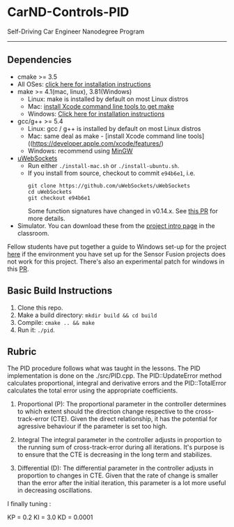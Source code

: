 # CarND-Controls-PID
Self-Driving Car Engineer Nanodegree Program

---

## Dependencies

* cmake >= 3.5
 * All OSes: [click here for installation instructions](https://cmake.org/install/)
* make >= 4.1(mac, linux), 3.81(Windows)
  * Linux: make is installed by default on most Linux distros
  * Mac: [install Xcode command line tools to get make](https://developer.apple.com/xcode/features/)
  * Windows: [Click here for installation instructions](http://gnuwin32.sourceforge.net/packages/make.htm)
* gcc/g++ >= 5.4
  * Linux: gcc / g++ is installed by default on most Linux distros
  * Mac: same deal as make - [install Xcode command line tools]((https://developer.apple.com/xcode/features/)
  * Windows: recommend using [MinGW](http://www.mingw.org/)
* [uWebSockets](https://github.com/uWebSockets/uWebSockets)
  * Run either `./install-mac.sh` or `./install-ubuntu.sh`.
  * If you install from source, checkout to commit `e94b6e1`, i.e.
    ```
    git clone https://github.com/uWebSockets/uWebSockets 
    cd uWebSockets
    git checkout e94b6e1
    ```
    Some function signatures have changed in v0.14.x. See [this PR](https://github.com/udacity/CarND-MPC-Project/pull/3) for more details.
* Simulator. You can download these from the [project intro page](https://github.com/udacity/self-driving-car-sim/releases) in the classroom.

Fellow students have put together a guide to Windows set-up for the project [here](https://s3-us-west-1.amazonaws.com/udacity-selfdrivingcar/files/Kidnapped_Vehicle_Windows_Setup.pdf) if the environment you have set up for the Sensor Fusion projects does not work for this project. There's also an experimental patch for windows in this [PR](https://github.com/udacity/CarND-PID-Control-Project/pull/3).

## Basic Build Instructions

1. Clone this repo.
2. Make a build directory: `mkdir build && cd build`
3. Compile: `cmake .. && make`
4. Run it: `./pid`. 

## Rubric

The PID procedure follows what was taught in the lessons.
The PID implementation is done on the ./src/PID.cpp. The PID::UpdateError method calculates proportional, integral and derivative errors and the PID::TotalError calculates the total error using the appropriate coefficients.

1. Proportional (P):
The proportional parameter in the controller determines to which extent should the direction change respective to the cross-track-error (CTE). Given the direct relationship, it has the potential for agressive behaviour if the parameter is set too high.

2. Integral
The integral parameter in the controller adjusts in proportion to the running sum of cross-track-error during all iterations. It's purpose is to ensure that the CTE is decreasing in the long term and stabilizes.

3. Differential (D):
The differential parameter in the controller adjusts in proportion to changes in CTE. Given that the rate of change is smaller than the error after the initial iteration, this parameter is a lot more useful in decreasing oscillations.

I finally tuning :

KP = 0.2
KI = 3.0
KD = 0.0001

